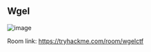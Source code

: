 ## Wgel

![image](https://user-images.githubusercontent.com/5285547/129208041-00185729-3d6d-4201-96c2-2f5b4290788b.png)

Room link: https://tryhackme.com/room/wgelctf
